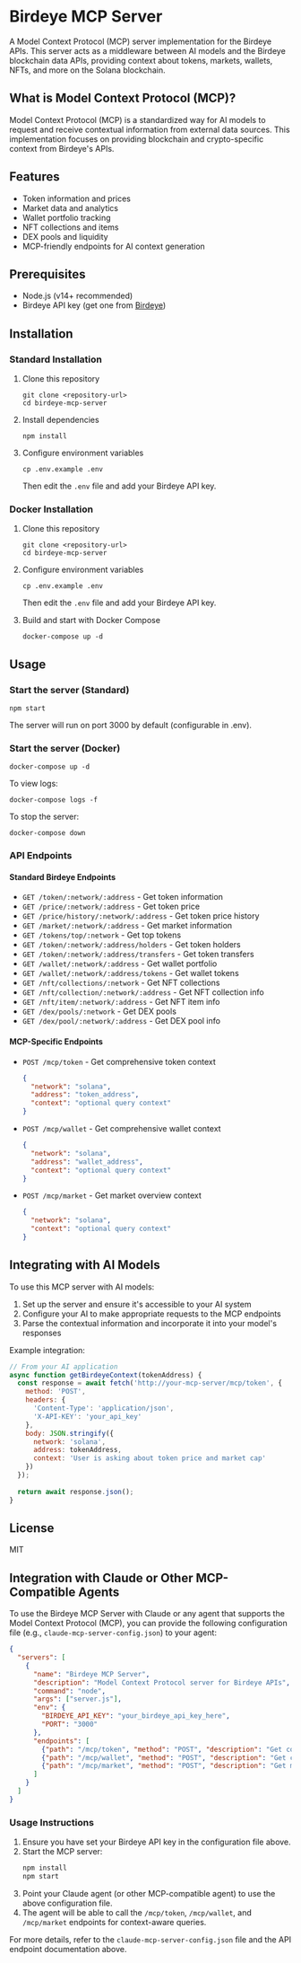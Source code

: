 # Birdeye MCP Server

A Model Context Protocol (MCP) server implementation for the Birdeye APIs. This server acts as a middleware between AI models and the Birdeye blockchain data APIs, providing context about tokens, markets, wallets, NFTs, and more on the Solana blockchain.

## What is Model Context Protocol (MCP)?

Model Context Protocol (MCP) is a standardized way for AI models to request and receive contextual information from external data sources. This implementation focuses on providing blockchain and crypto-specific context from Birdeye's APIs.

## Features

- Token information and prices
- Market data and analytics
- Wallet portfolio tracking
- NFT collections and items
- DEX pools and liquidity
- MCP-friendly endpoints for AI context generation

## Prerequisites

- Node.js (v14+ recommended)
- Birdeye API key (get one from [Birdeye](https://birdeye.so/))

## Installation

### Standard Installation

1. Clone this repository
   ```
   git clone <repository-url>
   cd birdeye-mcp-server
   ```

2. Install dependencies
   ```
   npm install
   ```

3. Configure environment variables
   ```
   cp .env.example .env
   ```
   Then edit the `.env` file and add your Birdeye API key.

### Docker Installation

1. Clone this repository
   ```
   git clone <repository-url>
   cd birdeye-mcp-server
   ```

2. Configure environment variables
   ```
   cp .env.example .env
   ```
   Then edit the `.env` file and add your Birdeye API key.

3. Build and start with Docker Compose
   ```
   docker-compose up -d
   ```

## Usage

### Start the server (Standard)

```
npm start
```

The server will run on port 3000 by default (configurable in .env).

### Start the server (Docker)

```
docker-compose up -d
```

To view logs:
```
docker-compose logs -f
```

To stop the server:
```
docker-compose down
```

### API Endpoints

#### Standard Birdeye Endpoints

- `GET /token/:network/:address` - Get token information
- `GET /price/:network/:address` - Get token price
- `GET /price/history/:network/:address` - Get token price history
- `GET /market/:network/:address` - Get market information
- `GET /tokens/top/:network` - Get top tokens
- `GET /token/:network/:address/holders` - Get token holders
- `GET /token/:network/:address/transfers` - Get token transfers
- `GET /wallet/:network/:address` - Get wallet portfolio
- `GET /wallet/:network/:address/tokens` - Get wallet tokens
- `GET /nft/collections/:network` - Get NFT collections
- `GET /nft/collection/:network/:address` - Get NFT collection info
- `GET /nft/item/:network/:address` - Get NFT item info
- `GET /dex/pools/:network` - Get DEX pools
- `GET /dex/pool/:network/:address` - Get DEX pool info

#### MCP-Specific Endpoints

- `POST /mcp/token` - Get comprehensive token context
  ```json
  {
    "network": "solana",
    "address": "token_address",
    "context": "optional query context"
  }
  ```

- `POST /mcp/wallet` - Get comprehensive wallet context
  ```json
  {
    "network": "solana",
    "address": "wallet_address",
    "context": "optional query context"
  }
  ```

- `POST /mcp/market` - Get market overview context
  ```json
  {
    "network": "solana",
    "context": "optional query context"
  }
  ```

## Integrating with AI Models

To use this MCP server with AI models:

1. Set up the server and ensure it's accessible to your AI system
2. Configure your AI to make appropriate requests to the MCP endpoints
3. Parse the contextual information and incorporate it into your model's responses

Example integration:

```javascript
// From your AI application
async function getBirdeyeContext(tokenAddress) {
  const response = await fetch('http://your-mcp-server/mcp/token', {
    method: 'POST',
    headers: {
      'Content-Type': 'application/json',
      'X-API-KEY': 'your_api_key'
    },
    body: JSON.stringify({
      network: 'solana',
      address: tokenAddress,
      context: 'User is asking about token price and market cap'
    })
  });
  
  return await response.json();
}
```

## License

MIT


## Integration with Claude or Other MCP-Compatible Agents

To use the Birdeye MCP Server with Claude or any agent that supports the Model Context Protocol (MCP), you can provide the following configuration file (e.g., `claude-mcp-server-config.json`) to your agent:

```json
{
  "servers": [
    {
      "name": "Birdeye MCP Server",
      "description": "Model Context Protocol server for Birdeye APIs",
      "command": "node",
      "args": ["server.js"],
      "env": {
        "BIRDEYE_API_KEY": "your_birdeye_api_key_here",
        "PORT": "3000"
      },
      "endpoints": [
        {"path": "/mcp/token", "method": "POST", "description": "Get comprehensive token context"},
        {"path": "/mcp/wallet", "method": "POST", "description": "Get comprehensive wallet context"},
        {"path": "/mcp/market", "method": "POST", "description": "Get market overview context"}
      ]
    }
  ]
}
```

### Usage Instructions
1. Ensure you have set your Birdeye API key in the configuration file above.
2. Start the MCP server:
   ```sh
   npm install
   npm start
   ```
3. Point your Claude agent (or other MCP-compatible agent) to use the above configuration file.
4. The agent will be able to call the `/mcp/token`, `/mcp/wallet`, and `/mcp/market` endpoints for context-aware queries.

For more details, refer to the `claude-mcp-server-config.json` file and the API endpoint documentation above.
